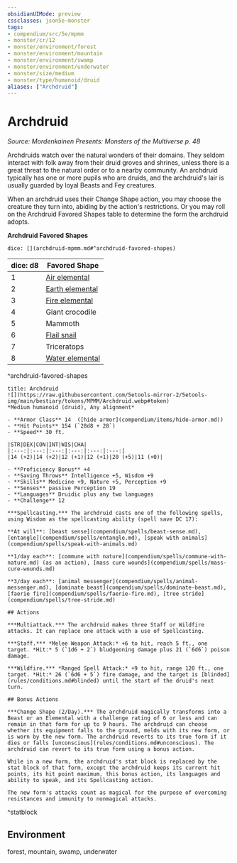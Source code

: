 ```yaml
---
obsidianUIMode: preview
cssclasses: json5e-monster
tags:
- compendium/src/5e/mpmm
- monster/cr/12
- monster/environment/forest
- monster/environment/mountain
- monster/environment/swamp
- monster/environment/underwater
- monster/size/medium
- monster/type/humanoid/druid
aliases: ["Archdruid"]
---
```

# Archdruid
*Source: Mordenkainen Presents: Monsters of the Multiverse p. 48*  

Archdruids watch over the natural wonders of their domains. They seldom interact with folk away from their druid groves and shrines, unless there is a great threat to the natural order or to a nearby community. An archdruid typically has one or more pupils who are druids, and the archdruid's lair is usually guarded by loyal Beasts and Fey creatures.

When an archdruid uses their Change Shape action, you may choose the creature they turn into, abiding by the action's restrictions. Or you may roll on the Archdruid Favored Shapes table to determine the form the archdruid adopts.

**Archdruid Favored Shapes**

`dice: [](archdruid-mpmm.md#^archdruid-favored-shapes)`

| dice: d8 | Favored Shape |
|----------|---------------|
| 1 | [Air elemental](compendium/bestiary/elemental/air-elemental.md) |
| 2 | [Earth elemental](compendium/bestiary/elemental/earth-elemental.md) |
| 3 | [Fire elemental](compendium/bestiary/elemental/fire-elemental.md) |
| 4 | Giant crocodile |
| 5 | Mammoth |
| 6 | [Flail snail](compendium/bestiary/elemental/flail-snail-mpmm.md) |
| 7 | Triceratops |
| 8 | [Water elemental](compendium/bestiary/elemental/water-elemental.md) |
^archdruid-favored-shapes

```ad-statblock
title: Archdruid
![](https://raw.githubusercontent.com/5etools-mirror-2/5etools-img/main/bestiary/tokens/MPMM/Archdruid.webp#token)
*Medium humanoid (druid), Any alignment*

- **Armor Class** 14  ([hide armor](compendium/items/hide-armor.md))
- **Hit Points** 154 (`28d8 + 28`)
- **Speed** 30 ft.

|STR|DEX|CON|INT|WIS|CHA|
|:---:|:---:|:---:|:---:|:---:|:---:|
|14 (+2)|14 (+2)|12 (+1)|12 (+1)|20 (+5)|11 (+0)|

- **Proficiency Bonus** +4
- **Saving Throws** Intelligence +5, Wisdom +9
- **Skills** Medicine +9, Nature +5, Perception +9
- **Senses** passive Perception 19
- **Languages** Druidic plus any two languages
- **Challenge** 12

***Spellcasting.*** The archdruid casts one of the following spells, using Wisdom as the spellcasting ability (spell save DC 17):

**At will**: [beast sense](compendium/spells/beast-sense.md), [entangle](compendium/spells/entangle.md), [speak with animals](compendium/spells/speak-with-animals.md)

**1/day each**: [commune with nature](compendium/spells/commune-with-nature.md) (as an action), [mass cure wounds](compendium/spells/mass-cure-wounds.md)

**3/day each**: [animal messenger](compendium/spells/animal-messenger.md), [dominate beast](compendium/spells/dominate-beast.md), [faerie fire](compendium/spells/faerie-fire.md), [tree stride](compendium/spells/tree-stride.md)

## Actions

***Multiattack.*** The archdruid makes three Staff or Wildfire attacks. It can replace one attack with a use of Spellcasting.

***Staff.*** *Melee Weapon Attack:* +6 to hit, reach 5 ft., one target. *Hit:* 5 (`1d6 + 2`) bludgeoning damage plus 21 (`6d6`) poison damage.

***Wildfire.*** *Ranged Spell Attack:* +9 to hit, range 120 ft., one target. *Hit:* 26 (`6d6 + 5`) fire damage, and the target is [blinded](rules/conditions.md#blinded) until the start of the druid's next turn.

## Bonus Actions

***Change Shape (2/Day).*** The archdruid magically transforms into a Beast or an Elemental with a challenge rating of 6 or less and can remain in that form for up to 9 hours. The archdruid can choose whether its equipment falls to the ground, melds with its new form, or is worn by the new form. The archdruid reverts to its true form if it dies or falls [unconscious](rules/conditions.md#unconscious). The archdruid can revert to its true form using a bonus action.

While in a new form, the archdruid's stat block is replaced by the stat block of that form, except the archdruid keeps its current hit points, its hit point maximum, this bonus action, its languages and ability to speak, and its Spellcasting action.

The new form's attacks count as magical for the purpose of overcoming resistances and immunity to nonmagical attacks.
```
^statblock

## Environment

forest, mountain, swamp, underwater